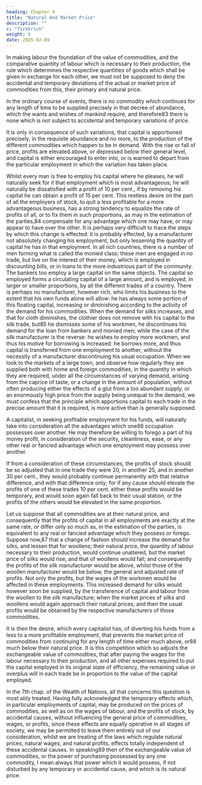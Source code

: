 ```yaml
---
heading: Chapter 4
title: "Natural And Market Price"
description: ""
c: "firebrick"
weight: 6
date: 2025-02-09
---
```




In making labour the foundation of the value of commodities, and the comparative quantity of labour which is necessary to their production, the rule which determines the respective quantities of goods which shall be given in exchange for each other, we must not be supposed to deny the accidental and temporary deviations of the actual or market price of commodities from this, their primary and natural price.

In the ordinary course of events, there is no commodity which continues for any length of time to be supplied precisely in that decree of abundance, which the wants and wishes of mankind require, and therefore83 there is none which is not subject to accidental and temporary variations of price.

It is only in consequence of such variations, that capital is apportioned precisely, in the requisite abundance and no more, to the production of the different commodities which happen to be in demand. With the rise or fall of price, profits are elevated above, or depressed below their general level, and capital is either encouraged to enter into, or is warned to depart from the particular employment in which the variation has taken place.

Whilst every man is free to employ his capital where he pleases, he will naturally seek for it that employment which is most advantageous; he will naturally be dissatisfied with a profit of 10 per cent., if by removing his capital he can obtain a profit of 15 per cent. This restless desire on the part of all the employers of stock, to quit a less profitable for a more advantageous business, has a strong tendency to equalize the rate of profits of all, or to fix them in such proportions, as may in the estimation of the parties,84 compensate for any advantage which one may have, or may appear to have over the other. It is perhaps very difficult to trace the steps by which this change is effected: it is probably effected, by a manufacturer not absolutely changing his employment, but only lessening the quantity of capital he has in that employment. In all rich countries, there is a number of men forming what is called the monied class; these men are engaged in no trade, but live on the interest of their money, which is employed in discounting bills, or in loans to the more industrious part of the community. The bankers too employ a large capital on the same objects. The capital so employed forms a circulating capital of a large amount, and is employed, in larger or smaller proportions, by all the different trades of a country. There is perhaps no manufacturer, however rich, who limits his business to the extent that his own funds alone will allow: he has always some portion of this floating capital, increasing or diminishing according to the activity of the demand for his commodities. When the demand for silks increases, and that for cloth diminishes, the clothier does not remove with his capital to the silk trade, but85 he dismisses some of his workmen, he discontinues his demand for the loan from bankers and monied men; while the case of the silk manufacturer is the reverse: he wishes to employ more workmen, and thus his motive for borrowing is increased: he borrows more, and thus capital is transferred from one employment to another, without the necessity of a manufacturer discontinuing his usual occupation. When we look to the markets of a large town, and observe how regularly they are supplied both with home and foreign commodities, in the quantity in which they are required, under all the circumstances of varying demand, arising from the caprice of taste, or a change in the amount of population, without often producing either the effects of a glut from a too abundant supply, or an enormously high price from the supply being unequal to the demand, we must confess that the principle which apportions capital to each trade in the precise amount that it is required, is more active than is generally supposed.

A capitalist, in seeking profitable employment for his funds, will naturally take into consideration all the advantages which one86 occupation possesses over another. He may therefore be willing to forego a part of his money profit, in consideration of the security, cleanliness, ease, or any other real or fancied advantage which one employment may possess over another.

If from a consideration of these circumstances, the profits of stock should be so adjusted that in one trade they were 20, in another 25, and in another 30 per cent., they would probably continue permanently with that relative difference, and with that difference only; for if any cause should elevate the profits of one of these trades 10 per cent. either these profits would be temporary, and would soon again fall back to their usual station, or the profits of the others would be elevated in the same proportion.

Let us suppose that all commodities are at their natural price, and consequently that the profits of capital in all employments are exactly at the same rate, or differ only so much as, in the estimation of the parties, is equivalent to any real or fancied advantage which they possess or forego. Suppose now,87 that a change of fashion should increase the demand for silks, and lessen that for woollens; their natural price, the quantity of labour necessary to their production, would continue unaltered, but the market price of silks would rise, and that of woollens would fall; and consequently the profits of the silk manufacturer would be above, whilst those of the woollen manufacturer would be below, the general and adjusted rate of profits. Not only the profits, but the wages of the workmen would be affected in these employments. This increased demand for silks would however soon be supplied, by the transference of capital and labour from the woollen to the silk manufacture; when the market prices of silks and woollens would again approach their natural prices, and then the usual profits would be obtained by the respective manufacturers of those commodities.

It is then the desire, which every capitalist has, of diverting his funds from a less to a more profitable employment, that prevents the market price of commodities from continuing for any length of time either much above, or88 much below their natural price. It is this competition which so adjusts the exchangeable value of commodities, that after paying the wages for the labour necessary to their production, and all other expenses required to put the capital employed in its original state of efficiency, the remaining value or overplus will in each trade be in proportion to the value of the capital employed.

In the 7th chap. of the Wealth of Nations, all that concerns this question is most ably treated. Having fully acknowledged the temporary effects which, in particular employments of capital, may be produced on the prices of commodities, as well as on the wages of labour, and the profits of stock, by accidental causes, without influencing the general price of commodities, wages, or profits, since these effects are equally operative in all stages of society, we may be permitted to leave them entirely out of our consideration, whilst we are treating of the laws which regulate natural prices, natural wages, and natural profits, effects totally independent of these accidental causes. In speaking89 then of the exchangeable value of commodities, or the power of purchasing possessed by any one commodity, I mean always that power which it would possess, if not disturbed by any temporary or accidental cause, and which is its natural price.



